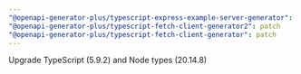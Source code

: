 ```yaml
---
"@openapi-generator-plus/typescript-express-example-server-generator": patch
"@openapi-generator-plus/typescript-fetch-client-generator2": patch
"@openapi-generator-plus/typescript-fetch-client-generator": patch
---
```


Upgrade TypeScript (5.9.2) and Node types (20.14.8)
